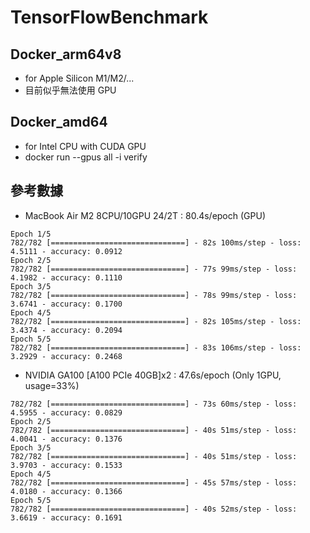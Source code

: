 # TensorFlowBenchmark

## Docker_arm64v8
- for Apple Silicon M1/M2/...
- 目前似乎無法使用 GPU

## Docker_amd64
- for Intel CPU with CUDA GPU
- docker run --gpus all -i verify

## 參考數據

- MacBook Air M2 8CPU/10GPU 24/2T : 80.4s/epoch (GPU)
```
Epoch 1/5
782/782 [==============================] - 82s 100ms/step - loss: 4.5111 - accuracy: 0.0912
Epoch 2/5
782/782 [==============================] - 77s 99ms/step - loss: 4.1982 - accuracy: 0.1110
Epoch 3/5
782/782 [==============================] - 78s 99ms/step - loss: 3.6741 - accuracy: 0.1700
Epoch 4/5
782/782 [==============================] - 82s 105ms/step - loss: 3.4374 - accuracy: 0.2094
Epoch 5/5
782/782 [==============================] - 83s 106ms/step - loss: 3.2929 - accuracy: 0.2468
```

- NVIDIA GA100 [A100 PCIe 40GB]x2 :  47.6s/epoch (Only 1GPU, usage=33%)
```
782/782 [==============================] - 73s 60ms/step - loss: 4.5955 - accuracy: 0.0829
Epoch 2/5
782/782 [==============================] - 40s 51ms/step - loss: 4.0041 - accuracy: 0.1376
Epoch 3/5
782/782 [==============================] - 40s 51ms/step - loss: 3.9703 - accuracy: 0.1533
Epoch 4/5
782/782 [==============================] - 45s 57ms/step - loss: 4.0180 - accuracy: 0.1366
Epoch 5/5
782/782 [==============================] - 40s 52ms/step - loss: 3.6619 - accuracy: 0.1691
```
